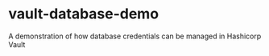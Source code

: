 # vault-database-demo
A demonstration of how database credentials can be managed in Hashicorp Vault
